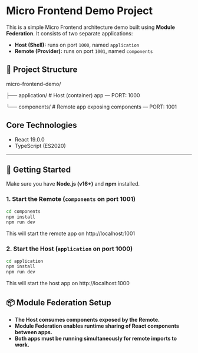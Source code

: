 # Micro Frontend Demo Project

This is a simple Micro Frontend architecture demo built using **Module Federation**. It consists of two separate applications:

- **Host (Shell):** runs on port `1000`, named `application`
- **Remote (Provider):** runs on port `1001`, named `components`

## 🧱 Project Structure

micro-frontend-demo/

├── application/ # Host (container) app — PORT: 1000

└── components/ # Remote app exposing components — PORT: 1001


## Core Technologies
- React 19.0.0
- TypeScript (ES2020)

---

## 🚀 Getting Started

Make sure you have **Node.js (v16+)** and **npm** installed.

### 1. Start the Remote (`components` on port 1001)

```bash
cd components
npm install
npm run dev
```
This will start the remote app on http://localhost:1001


### 2. Start the Host (`application` on port 1000)

```bash
cd application
npm install
npm run dev
```
This will start the host app on http://localhost:1000

## 📦 Module Federation Setup

- **The Host consumes components exposed by the Remote.**
- **Module Federation enables runtime sharing of React components between apps.**
- **Both apps must be running simultaneously for remote imports to work.**
